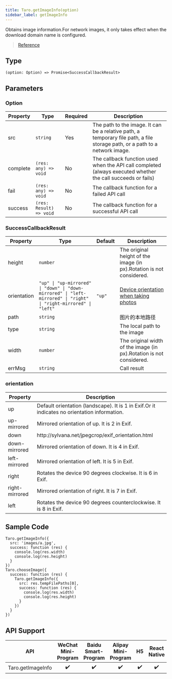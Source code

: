 ```yaml
---
title: Taro.getImageInfo(option)
sidebar_label: getImageInfo
---
```


Obtains image information.For network images, it only takes effect when the download domain name is configured.

> [Reference](https://developers.weixin.qq.com/miniprogram/dev/api/media/image/wx.getImageInfo.html)

## Type

```tsx
(option: Option) => Promise<SuccessCallbackResult>
```

## Parameters

### Option

<table>
  <thead>
    <tr>
      <th>Property</th>
      <th>Type</th>
      <th style={{ textAlign: "center"}}>Required</th>
      <th>Description</th>
    </tr>
  </thead>
  <tbody>
    <tr>
      <td>src</td>
      <td><code>string</code></td>
      <td style={{ textAlign: "center"}}>Yes</td>
      <td>The path to the image. It can be a relative path, a temporary file path, a file storage path, or a path to a network image.</td>
    </tr>
    <tr>
      <td>complete</td>
      <td><code>(res: any) =&gt; void</code></td>
      <td style={{ textAlign: "center"}}>No</td>
      <td>The callback function used when the API call completed (always executed whether the call succeeds or fails)</td>
    </tr>
    <tr>
      <td>fail</td>
      <td><code>(res: any) =&gt; void</code></td>
      <td style={{ textAlign: "center"}}>No</td>
      <td>The callback function for a failed API call</td>
    </tr>
    <tr>
      <td>success</td>
      <td><code>(res: Result) =&gt; void</code></td>
      <td style={{ textAlign: "center"}}>No</td>
      <td>The callback function for a successful API call</td>
    </tr>
  </tbody>
</table>

### SuccessCallbackResult

<table>
  <thead>
    <tr>
      <th>Property</th>
      <th>Type</th>
      <th style={{ textAlign: "center"}}>Default</th>
      <th>Description</th>
    </tr>
  </thead>
  <tbody>
    <tr>
      <td>height</td>
      <td><code>number</code></td>
      <td style={{ textAlign: "center"}}></td>
      <td>The original height of the image (in px).Rotation is not considered.</td>
    </tr>
    <tr>
      <td>orientation</td>
      <td><code>&quot;up&quot; | &quot;up-mirrored&quot; | &quot;down&quot; | &quot;down-mirrored&quot; | &quot;left-mirrored&quot; | &quot;right&quot; | &quot;right-mirrored&quot; | &quot;left&quot;</code></td>
      <td style={{ textAlign: "center"}}><code>&quot;up&quot;</code></td>
      <td><a href="https://sylvana.net/jpegcrop/exif_orientation.html">Device orientation when taking photos</a></td>
    </tr>
    <tr>
      <td>path</td>
      <td><code>string</code></td>
      <td style={{ textAlign: "center"}}></td>
      <td>图片的本地路径</td>
    </tr>
    <tr>
      <td>type</td>
      <td><code>string</code></td>
      <td style={{ textAlign: "center"}}></td>
      <td>The local path to the image</td>
    </tr>
    <tr>
      <td>width</td>
      <td><code>number</code></td>
      <td style={{ textAlign: "center"}}></td>
      <td>The original width of the image (in px).Rotation is not considered.</td>
    </tr>
    <tr>
      <td>errMsg</td>
      <td><code>string</code></td>
      <td style={{ textAlign: "center"}}></td>
      <td>Call result</td>
    </tr>
  </tbody>
</table>

### orientation

<table>
  <thead>
    <tr>
      <th>Property</th>
      <th>Description</th>
    </tr>
  </thead>
  <tbody>
    <tr>
      <td>up</td>
      <td>Default orientation (landscape). It is 1 in Exif.Or it indicates no orientation information.</td>
    </tr>
    <tr>
      <td>up-mirrored</td>
      <td>Mirrored orientation of up. It is 2 in Exif.</td>
    </tr>
    <tr>
      <td>down</td>
      <td>http://sylvana.net/jpegcrop/exif_orientation.html</td>
    </tr>
    <tr>
      <td>down-mirrored</td>
      <td>Mirrored orientation of down. It is 4 in Exif.</td>
    </tr>
    <tr>
      <td>left-mirrored</td>
      <td>Mirrored orientation of left. It is 5 in Exif.</td>
    </tr>
    <tr>
      <td>right</td>
      <td>Rotates the device 90 degrees clockwise. It is 6 in Exif.</td>
    </tr>
    <tr>
      <td>right-mirrored</td>
      <td>Mirrored orientation of right. It is 7 in Exif.</td>
    </tr>
    <tr>
      <td>left</td>
      <td>Rotates the device 90 degrees counterclockwise. It is 8 in Exif.</td>
    </tr>
  </tbody>
</table>

## Sample Code

```tsx
Taro.getImageInfo({
  src: 'images/a.jpg',
  success: function (res) {
    console.log(res.width)
    console.log(res.height)
  }
})
Taro.chooseImage({
  success: function (res) {
    Taro.getImageInfo({
      src: res.tempFilePaths[0],
      success: function (res) {
        console.log(res.width)
        console.log(res.height)
      }
    })
  }
})
```

## API Support

|        API        | WeChat Mini-Program | Baidu Smart-Program | Alipay Mini-Program | H5 | React Native |
|:-----------------:|:-------------------:|:-------------------:|:-------------------:|:--:|:------------:|
| Taro.getImageInfo |         ✔️          |         ✔️          |         ✔️          | ✔️ |      ✔️      |
